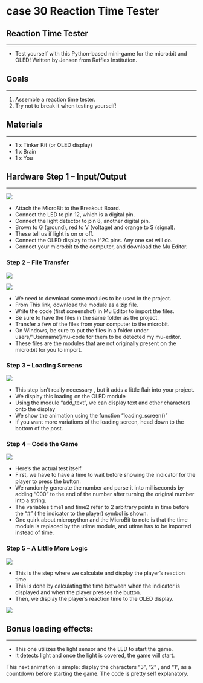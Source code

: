 # case 30 Reaction Time Tester 

## Reaction Time Tester
---
- Test yourself with this Python-based mini-game for the micro:bit and OLED! Written by Jensen from Raffles Institution.



## Goals
---

 1. Assemble a reaction time tester.
 2. Try not to break it when testing yourself!

 
              
## Materials
---
- 1 x Tinker Kit (or OLED display)
- 1 x Brain
- 1 x You


## Hardware Step 1 – Input/Output
---

![](./images/iEF8mjS.jpg)

- Attach the MicroBit to the Breakout Board.
- Connect the LED to pin 12, which is a digital pin.
- Connect the light detector to pin 8, another digital pin.
- Brown to G (ground), red to V (voltage) and orange to S (signal).
- These tell us if light is on or off.
- Connect the OLED display to the I^2C pins. Any one set will do.
- Connect your micro:bit to the computer, and download the Mu Editor.



### Step 2 – File Transfer


![](./images/GTOykBX.png)

![](./images/GheA49n.png)

- We need to download some modules to be used in the project.
- From This link, download the module as a zip file.
- Write the code (first screenshot)  in Mu Editor to import the files.
- Be sure to have the files in the same folder as the project.
- Transfer a few of the files from your computer to the microbit.
- On Windows, be sure to put the files in a folder under users/”Username”/mu-code for them to be detected my mu-editor.
- These files are the modules that are not originally present on the micro:bit for you to import.


### Step 3 – Loading Screens


![](./images/a673xL0.png)


- This step isn’t really necessary , but it adds a little flair into your project.
- We display this loading on the OLED module
- Using the module “add_text”, we can display text and other characters onto the display
- We show the animation using the function “loading_screen()”
- If you want more variations of the loading screen, head down to the bottom of the post.


### Step 4 – Code the Game


![](./images/FFzB46b.png)

- Here’s the actual test itself.
- First, we have to have a time to wait before showing the indicator for the player to press the button.
- We randomly generate the number and parse it into milliseconds by adding “000” to the end of the number after turning the original number into a string.
- The variables time1 and time2 refer to 2 arbitrary points in time before the “#” ( the indicator to the player) symbol is shown.
- One quirk about micropython and the MicroBit to note is that the time module is replaced by the utime module, and utime has to be imported instead of time.



### Step 5 – A Little More Logic


![](./images/brOmadg.png)

- This is the step where we calculate and display the player’s reaction time.
- This is done by calculating the time between when the indicator is displayed and when the player presses the button.
- Then, we display the player’s reaction time to the OLED display.

![](./images/siPzaXf.jpg)


## Bonus loading effects:
---

- This one utilizes the light sensor and the LED to start the game.
- It detects light and once the light is covered, the game will start.

This next animation is simple: display the characters “3”, “2” , and “1”, as a countdown before starting the game. The code is pretty self explanatory.
